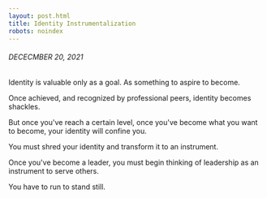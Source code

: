 ```yaml
---
layout: post.html
title: Identity Instrumentalization
robots: noindex
---
```


###### DECECMBER 20, 2021

Identity is valuable only as a goal. As something to aspire to become.

Once achieved, and recognized by professional peers, identity becomes shackles.



But once you've reach a certain level, once you've become what you want to become, your identity will confine you.

You must shred your identity and transform it to an instrument.

Once you've become a leader, you must begin thinking of leadership as an instrument to serve others.

You have to run to stand still.
